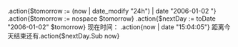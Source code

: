 .action{$tomorrow := (now | date_modify "24h") | date "2006-01-02 "}
.action{$tomorrow := nospace $tomorrow}
.action{$nextDay := toDate "2006-01-02" $tomorrow}
现在时间： .action{now | date "15:04:05"}
距离今天结束还有.action{$nextDay.Sub now}
